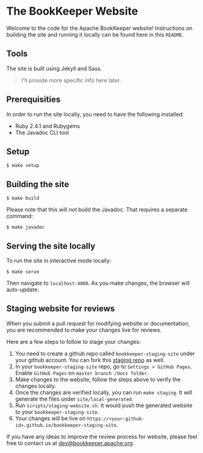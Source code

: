 # The BookKeeper Website

Welcome to the code for the Apache BookKeeper website! Instructions on building the site and running it locally can be found here in this `README`.

## Tools

The site is built using Jekyll and Sass.

> I'll provide more specific info here later.

## Prerequisities

In order to run the site locally, you need to have the following installed:

* Ruby 2.4.1 and Rubygems
* The Javadoc CLI tool

## Setup

```shell
$ make setup
```

## Building the site

```shell
$ make build
```

Please note that this will *not* build the Javadoc. That requires a separate command:

```shell
$ make javadoc
```

## Serving the site locally

To run the site in interactive mode locally:

```shell
$ make serve
```

Then navigate to `localhost:4000`. As you make changes, the browser will auto-update.

## Staging website for reviews

When you submit a pull request for modifying website or documentation, you are recommended to make your changes live for reviews.

Here are a few steps to follow to stage your changes:

1. You need to create a github repo called `bookkeeper-staging-site` under your github account. You can fork this [staging repo](https://github.com/sijie/bookkeeper-staging-site) as well.
2. In your `bookkeeper-staging-site` repo, go to `Settings > GitHub Pages`. Enable `GitHub Pages` on `master branch /docs folder`.
3. Make changes to the website, follow the steps above to verify the changes locally.
4. Once the changes are verified locally, you can run `make staging`. It will generate the files under `site/local-generated`.
5. Run `scripts/staging-website.sh`. It would push the generated website to your `bookkeeper-staging-site`.
6. Your changes will be live on `https://<your-github-id>.github.io/bookkeeper-staging-site`.

If you have any ideas to improve the review process for website, please feel free to contact us at dev@bookkeeper.apache.org.
